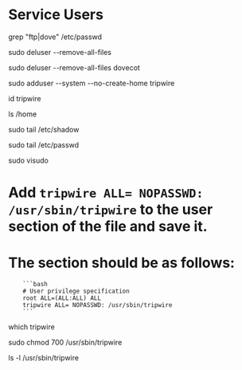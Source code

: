 # Service Users

grep "ftp\|dove" /etc/passwd

sudo deluser --remove-all-files <username>

sudo deluser --remove-all-files dovecot

sudo adduser --system --no-create-home tripwire

id tripwire

ls /home

sudo tail /etc/shadow

sudo tail /etc/passwd

sudo visudo

# Add `tripwire ALL= NOPASSWD: /usr/sbin/tripwire` to the user section of the file and save it.

# The section should be as follows:

        ```bash
        # User privilege specification
        root ALL=(ALL:ALL) ALL
        tripwire ALL= NOPASSWD: /usr/sbin/tripwire
        ```

which tripwire

sudo chmod 700 /usr/sbin/tripwire

ls -l /usr/sbin/tripwire